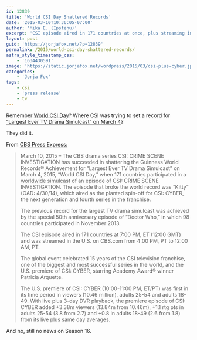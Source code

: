 ```yaml
---
id: 12839
title: 'World CSI Day Shattered Records'
date: '2015-03-10T10:36:05-07:00'
author: 'Mika E. (Ipstenu)'
excerpt: 'CSI episode aired in 171 countries at once, plus streaming in the US!'
layout: post
guid: 'https://jorjafox.net/?p=12839'
permalink: /2015/world-csi-day-shattered-records/
astra_style_timestamp_css:
    - '1634430591'
image: 'https://static.jorjafox.net/wordpress/2015/03/csi-plus-cyber.jpg'
categories:
    - 'Jorja Fox'
tags:
    - csi
    - 'press release'
    - tv
---
```


Remember <a href="https://jorjafox.net/2015/world-csi-day-march-4/" title="World CSI Day – March 4">World CSI Day</a>? Where CSI was trying to set a record for <a href="https://jorjafox.net/2015/happy-world-csi-day/" title="Happy World CSI Day">“Largest Ever TV Drama Simulcast” on March 4</a>?

They did it.

From <a href="http://cbspressexpress.com/cbs-entertainment/releases/view?id=42113">CBS Press Express:</a>

<blockquote>March 10, 2015 – The CBS drama series CSI: CRIME SCENE INVESTIGATION has succeeded in shattering the Guinness World Records® Achievement for “Largest Ever TV Drama Simulcast” on March 4, 2015, “World CSI Day,” when 171 countries participated in a worldwide simulcast of an episode of CSI: CRIME SCENE INVESTIGATION. The episode that broke the world record was “Kitty” (OAD: 4/30/14), which aired as the planted spin-off for CSI: CYBER, the next generation and fourth series in the franchise. 

The previous record for the largest TV drama simulcast was achieved by the special 50th anniversary episode of “Doctor Who,” in which 98 countries participated in November 2013.

The CSI episode aired in 171 countries at 7:00 PM, ET (12:00 GMT) and was streamed in the U.S. on CBS.com from 4:00 PM, PT to 12:00 AM, PT.  

The global event celebrated 15 years of the CSI television franchise, one of the biggest and most successful series in the world, and the U.S. premiere of CSI: CYBER, starring Academy Award® winner Patricia Arquette.

The U.S. premiere of CSI: CYBER (10:00-11:00 PM, ET/PT) was first in its time period in viewers (10.46 million), adults 25-54 and adults 18-49. With live plus 3-day DVR playback, the premiere episode of CSI: CYBER added +3.38m viewers (13.84m from 10.46m), +1.1 rtg pts in adults 25-54 (3.8 from 2.7) and +0.8 in adults 18-49 (2.6 from 1.8) from its live plus same day averages.</blockquote>

And no, still no news on Season 16.
